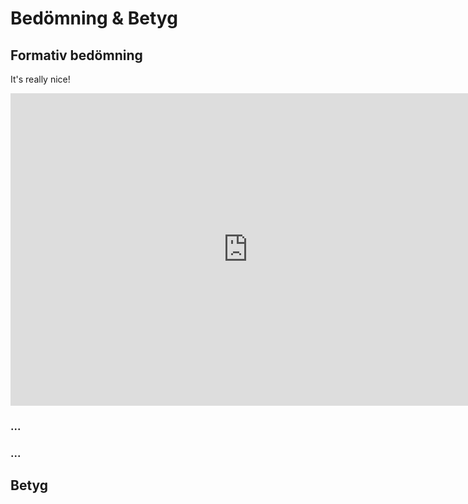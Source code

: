 # Bedömning & Betyg

## Formativ bedömning

It's really nice!

<iframe src="https://docs.google.com/forms/d/13KExITglXiOJHj7SK7WSw826-BbQrFp7chB6ty-eGi8/viewform?embedded=true" width="760" height="500" frameborder="0" marginheight="-50" marginwidth="-50" scrolling="no">Loading...</iframe>

### ...

### ...

## Betyg